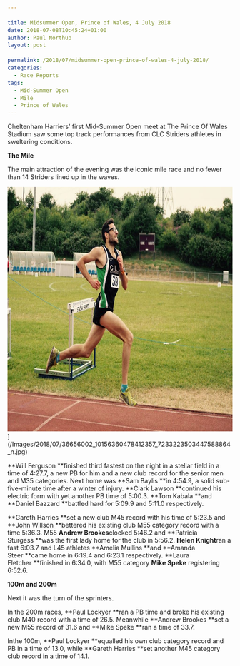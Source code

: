 ```yaml
---

title: Midsummer Open, Prince of Wales, 4 July 2018
date: 2018-07-08T10:45:24+01:00
author: Paul Northup
layout: post

permalink: /2018/07/midsummer-open-prince-of-wales-4-july-2018/
categories:
  - Race Reports
tags:
  - Mid-Summer Open
  - Mile
  - Prince of Wales
---
```

Cheltenham Harriers’ first Mid-Summer Open meet at The Prince Of Wales Stadium saw some top track performances from CLC Striders athletes in sweltering conditions.

**The Mile**

The main attraction of the evening was the iconic mile race and no fewer than 14 Striders lined up in the waves.

<img src="/Images/2018/07/36656002_10156360478412357_7233223503447588864_n.jpg" alt="36656002_10156360478412357_7233223503447588864_n" width="800" height="548" />](/Images/2018/07/36656002_10156360478412357_7233223503447588864_n.jpg)

**Will Ferguson **finished third fastest on the night in a stellar field in a time of 4:27.7, a new PB for him and a new club record for the senior men and M35 categories. Next home was **Sam Baylis **in 4:54.9, a solid sub-five-minute time after a winter of injury. **Clark Lawson **continued his electric form with yet another PB time of 5:00.3. **Tom Kabala **and **Daniel Bazzard **battled hard for 5:09.9 and 5:11.0 respectively.

**Gareth Harries **set a new club M45 record with his time of 5:23.5 and **John Willson **bettered his existing club M55 category record with a time 5:36.3. M55 **Andrew Brookes**clocked 5:46.2 and **Patricia Sturgess **was the first lady home for the club in 5:56.2. **Helen Knight**ran a fast 6:03.7 and L45 athletes **Amelia Mullins **and **Amanda Steer **came home in 6:19.4 and 6:23.1 respectively. **Laura Fletcher **finished in 6:34.0, with M55 category **Mike Speke** registering 6:52.6.

**100m and 200m**

Next it was the turn of the sprinters.

In the 200m races, **Paul Lockyer **ran a PB time and broke his existing club M40 record with a time of 26.5. Meanwhile **Andrew Brookes **set a new M55 record of 31.6 and **Mike Speke **ran a time of 33.7.

Inthe 100m, **Paul Lockyer **equalled his own club category record and PB in a time of 13.0, while **Gareth Harries **set another M45 category club record in a time of 14.1.
